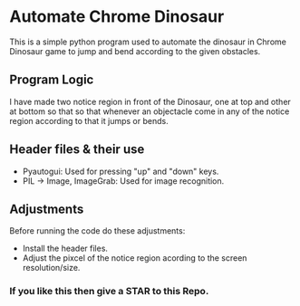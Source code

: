 # Automate Chrome Dinosaur
  This is a simple python program used to automate the dinosaur in Chrome Dinosaur game to jump and bend according to the given obstacles.
  
## Program Logic
  I have made two notice region in front of the Dinosaur, one at top and other at bottom so that so that whenever an objectacle come in any of the notice region according to that it jumps or bends.
  
## Header files & their use
  - Pyautogui: Used for pressing "up" and "down" keys.
  - PIL -> Image, ImageGrab: Used for image recognition.
  
## Adjustments
  Before running the code do these adjustments:
  - Install the header files.
  - Adjust the pixcel of the notice region acording to the screen resolution/size.

### If you like this then give a STAR to this Repo.
